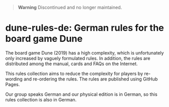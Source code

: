 > **Warning**
Discontinued and no longer maintained.

# dune-rules-de: German rules for the board game Dune 

The board game Dune (2019) has a high complexity, which is unfortunately only increased by vaguely formulated rules.
In addition, the rules are distributed among the manual, cards and FAQs on the Internet.

This rules collection aims to reduce the complexity for players by re-wording and re-ordering the rules.
The rules are published using GitHub Pages.

Our group speaks German and our physical edition is in German, so this rules collection is also in German.
